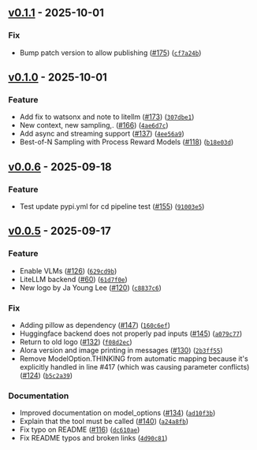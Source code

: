 ## [v0.1.1](https://github.com/generative-computing/mellea/releases/tag/v0.1.1) - 2025-10-01

### Fix

* Bump patch version to allow publishing ([#175](https://github.com/generative-computing/mellea/issues/175)) ([`cf7a24b`](https://github.com/generative-computing/mellea/commit/cf7a24b2541c081cda8f2468bb8e7474ed2618a8))

## [v0.1.0](https://github.com/generative-computing/mellea/releases/tag/v0.1.0) - 2025-10-01

### Feature

* Add fix to watsonx and note to litellm ([#173](https://github.com/generative-computing/mellea/issues/173)) ([`307dbe1`](https://github.com/generative-computing/mellea/commit/307dbe14d430b0128e56a2ed7b735dbe93adf2a7))
* New context, new sampling,. ([#166](https://github.com/generative-computing/mellea/issues/166)) ([`4ae6d7c`](https://github.com/generative-computing/mellea/commit/4ae6d7c23e4aff63a0887dccaf7c96bc9e50121a))
* Add async and streaming support ([#137](https://github.com/generative-computing/mellea/issues/137)) ([`4ee56a9`](https://github.com/generative-computing/mellea/commit/4ee56a9f9e74302cf677377d6eab19e11ab0a715))
* Best-of-N Sampling with Process Reward Models ([#118](https://github.com/generative-computing/mellea/issues/118)) ([`b18e03d`](https://github.com/generative-computing/mellea/commit/b18e03d655f18f923202acf96a49d4acafa0701d))

## [v0.0.6](https://github.com/generative-computing/mellea/releases/tag/v0.0.6) - 2025-09-18

### Feature

* Test update pypi.yml for cd pipeline test ([#155](https://github.com/generative-computing/mellea/issues/155)) ([`91003e5`](https://github.com/generative-computing/mellea/commit/91003e572ed770da5c685cbc275facddb7700da6))

## [v0.0.5](https://github.com/generative-computing/mellea/releases/tag/v0.0.5) - 2025-09-17

### Feature

* Enable VLMs ([#126](https://github.com/generative-computing/mellea/issues/126)) ([`629cd9b`](https://github.com/generative-computing/mellea/commit/629cd9be8ab5ee4227eb662ac5f73bc0c42e668c))
* LiteLLM backend ([#60](https://github.com/generative-computing/mellea/issues/60)) ([`61d7f0e`](https://github.com/generative-computing/mellea/commit/61d7f0e2e9f5e8cc756a294b0580d27ccce2aaf6))
* New logo by Ja Young Lee ([#120](https://github.com/generative-computing/mellea/issues/120)) ([`c8837c6`](https://github.com/generative-computing/mellea/commit/c8837c695e2d6a693a441e3fc9e1fabe231b11f0))

### Fix

* Adding pillow as dependency ([#147](https://github.com/generative-computing/mellea/issues/147)) ([`160c6ef`](https://github.com/generative-computing/mellea/commit/160c6ef92fc5ca352de9daa066e6f0eda426f3d9))
* Huggingface backend does not properly pad inputs ([#145](https://github.com/generative-computing/mellea/issues/145)) ([`a079c77`](https://github.com/generative-computing/mellea/commit/a079c77d17f250faaafb0cd9bcc83972c2186683))
* Return to old logo ([#132](https://github.com/generative-computing/mellea/issues/132)) ([`f08d2ec`](https://github.com/generative-computing/mellea/commit/f08d2ec8af680ffee004ba436123a013efae7063))
* Alora version and image printing in messages ([#130](https://github.com/generative-computing/mellea/issues/130)) ([`2b3ff55`](https://github.com/generative-computing/mellea/commit/2b3ff55fcfb61ef30a26365b9497b31df7339226))
* Remove ModelOption.THINKING from automatic mapping because it's explicitly handled in line #417 (which was causing parameter conflicts) ([#124](https://github.com/generative-computing/mellea/issues/124)) ([`b5c2a39`](https://github.com/generative-computing/mellea/commit/b5c2a394e3bc62961a55310aeb5944238791dbc1))

### Documentation

* Improved documentation on model_options ([#134](https://github.com/generative-computing/mellea/issues/134)) ([`ad10f3b`](https://github.com/generative-computing/mellea/commit/ad10f3bc57a6cf68777c1f78b774414935f47a92))
* Explain that the tool must be called ([#140](https://github.com/generative-computing/mellea/issues/140)) ([`a24a8fb`](https://github.com/generative-computing/mellea/commit/a24a8fbd68b986496b563a74414f3fb8b1f02355))
* Fix typo on README ([#116](https://github.com/generative-computing/mellea/issues/116)) ([`dc610ae`](https://github.com/generative-computing/mellea/commit/dc610ae427f2b18008c537ea1737130e1f062a78))
* Fix README typos and broken links ([`4d90c81`](https://github.com/generative-computing/mellea/commit/4d90c81ea916d8f38da11182f88154219181fdd1))
